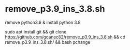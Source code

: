# remove_p3.9_ins_3.8.sh
remove python3.9 &amp; install python 3.8

sudo apt install git && git clone https://github.com/goanec82/remove_p3.9_ins_3.8.sh && cd remove_p3.9_ins_3.8.sh/ && bash pchange
